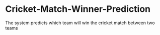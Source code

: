 # Cricket-Match-Winner-Prediction
The system predicts which team will win the cricket match between two teams
